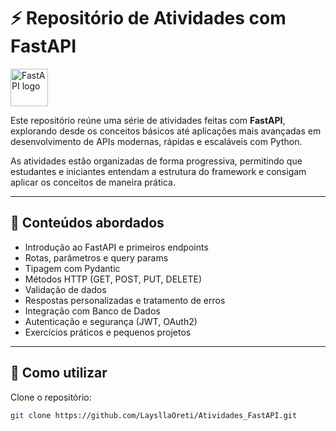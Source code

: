 # ⚡ Repositório de Atividades com FastAPI
<img src="/Ícone FastAPI//iconFastAPI.png" width="60" justify-content="center" align-items="center" alt="FastAPI logo"/>

Este repositório reúne uma série de atividades feitas com **FastAPI**, explorando desde os conceitos básicos até aplicações mais avançadas em desenvolvimento de APIs modernas, rápidas e escaláveis com Python.

As atividades estão organizadas de forma progressiva, permitindo que estudantes e iniciantes entendam a estrutura do framework e consigam aplicar os conceitos de maneira prática.

---

## 🧠 Conteúdos abordados
- Introdução ao FastAPI e primeiros endpoints
- Rotas, parâmetros e query params
- Tipagem com Pydantic
- Métodos HTTP (GET, POST, PUT, DELETE)
- Validação de dados
- Respostas personalizadas e tratamento de erros
- Integração com Banco de Dados
- Autenticação e segurança (JWT, OAuth2)
- Exercícios práticos e pequenos projetos

---

## 🚀 Como utilizar

Clone o repositório:
```bash
git clone https://github.com/LaysllaOreti/Atividades_FastAPI.git
